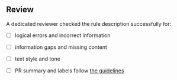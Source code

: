 ## Review

A dedicated reviewer checked the rule description successfully for:

- [ ] logical errors and incorrect information
- [ ] information gaps and missing content
- [ ] text style and tone
- [ ] PR summary and labels follow [the guidelines](https://github.com/SonarSource/rspec/#to-modify-an-existing-rule)

